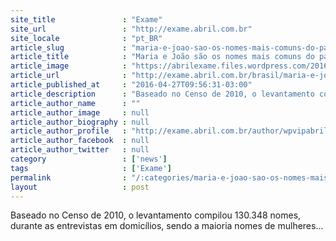 ```yaml
---
site_title               : "Exame"
site_url                 : "http://exame.abril.com.br"
site_locale              : "pt_BR"
article_slug             : "maria-e-joao-sao-os-nomes-mais-comuns-do-pais-revela-ibge"
article_title            : "Maria e João são os nomes mais comuns do país, revela IBGE"
article_image            : "https://abrilexame.files.wordpress.com/2016/09/size_960_16_9_certidao-nascimento2.jpg?quality=70&strip=all&w=960"
article_url              : "http://exame.abril.com.br/brasil/maria-e-joao-sao-os-nomes-mais-comuns-do-pais-revela-ibge/"
article_published_at     : "2016-04-27T09:56:31-03:00"
article_description      : "Baseado no Censo de 2010, o levantamento compilou 130.348 nomes, durante as entrevistas em domicílios, sendo a maioria nomes de mulheres..."
article_author_name      : ""
article_author_image     : null
article_author_biography : null
article_author_profile   : "http://exame.abril.com.br/author/wpvipabril/"
article_author_facebook  : null
article_author_twitter   : null
category                 : ['news']
tags                     : ['Exame']
permalink                : "/:categories/maria-e-joao-sao-os-nomes-mais-comuns-do-pais-revela-ibge/"
layout                   : post
---
```


Baseado no Censo de 2010, o levantamento compilou 130.348 nomes, durante as entrevistas em domicílios, sendo a maioria nomes de mulheres...
